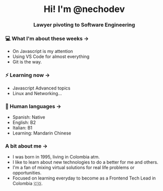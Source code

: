 <h1 align="center"> Hi! I'm @nechodev </h1>
<h3 align="center">Lawyer pivoting to Software Engineering</h3>

### 💻 What I'm about these weeks ->

- On Javascript is my attention
- Using VS Code for almost everything
- Git is the way.

### ⚡ Learning now ->

- Javascript Advanced topics
- Linux and Networking...

### :speech_balloon: Human languages ->

- Spanish: Native
- English: B2
- Italian: B1
- Learning: Mandarin Chinese

### A bit about me ->

- I was born in 1995, living in Colombia atm.
- I like to learn about new technologies to do a better for me and others.
- I'm a fan of mixing virtual solutions for real life problems or opportunities.
- Focused on learning everyday to become as a Frontend Tech Lead in Colombia :colombia:.

<!---
nechoarias/nechoarias is a ✨ special ✨ repository because its `README.md` (this file) appears on your GitHub profile.
You can click the Preview link to take a look at your changes.
--->
